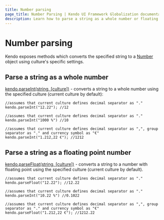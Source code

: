 ```yaml
---
title: Number parsing
page_title: Number Parsing | Kendo UI Framework Globalization documentation
description: Learn how to parse a string as a whole number or floating point number using the specified culture.
---
```

# Number parsing

Kendo exposes methods which converts the specified string to a [Number](https://developer.mozilla.org/en/JavaScript/Reference/Global_Objects/Number) object using culture's specific settings.

## Parse a string as a whole number

[kendo.parseInt(string, [culture])](/api/framework/kendo#parseInt) - converts a string to a whole number using the specified culture (current culture by default):

    //assumes that current culture defines decimal separator as "."
    kendo.parseInt("12.22"); //12

    //assumes that current culture defines decimal separator as "."
    kendo.parseInt("1000 %") //10

    //assumes that current culture defines decimal separator as ",", group separator as "." and currency symbol as "€"
    kendo.parseInt("1.212,22 €"); //1212

## Parse a string as a floating point number

[kendo.parseFloat(string, [culture])](/api/framework/kendo#parseInt) - converts a string to a number with floating point using the specified culture (current culture by default).

    //assumes that current culture defines decimal separator as "."
    kendo.parseFloat("12.22"); //12.22

    //assumes that current culture defines decimal separator as "."
    kendo.parseInt("10.22 %") //0.1022

    //assumes that current culture defines decimal separator as ",", group separator as "." and currency symbol as "€"
    kendo.parseFloat("1.212,22 €"); //1212.22
